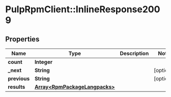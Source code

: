 # PulpRpmClient::InlineResponse2009

## Properties
Name | Type | Description | Notes
------------ | ------------- | ------------- | -------------
**count** | **Integer** |  | 
**_next** | **String** |  | [optional] 
**previous** | **String** |  | [optional] 
**results** | [**Array&lt;RpmPackageLangpacks&gt;**](RpmPackageLangpacks.md) |  | 


